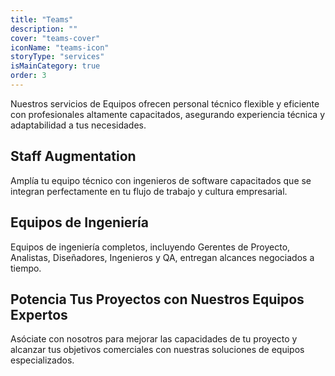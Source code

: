 ```yaml
---
title: "Teams"
description: ""
cover: "teams-cover"
iconName: "teams-icon"
storyType: "services"
isMainCategory: true
order: 3 
---
```


Nuestros servicios de Equipos ofrecen personal técnico flexible y eficiente con profesionales altamente capacitados, asegurando experiencia técnica y adaptabilidad a tus necesidades.

## Staff Augmentation

Amplía tu equipo técnico con ingenieros de software capacitados que se integran perfectamente en tu flujo de trabajo y cultura empresarial.

## Equipos de Ingeniería

Equipos de ingeniería completos, incluyendo Gerentes de Proyecto, Analistas, Diseñadores, Ingenieros y QA, entregan alcances negociados a tiempo.

## Potencia Tus Proyectos con Nuestros Equipos Expertos

Asóciate con nosotros para mejorar las capacidades de tu proyecto y alcanzar tus objetivos comerciales con nuestras soluciones de equipos especializados.
